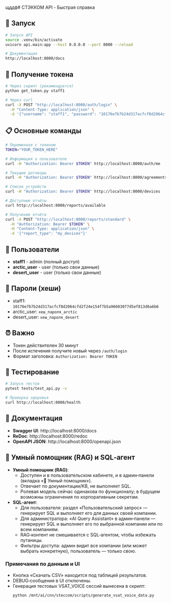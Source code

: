 щддф# СТЭККОМ API - Быстрая справка

## 🚀 Запуск
```bash
# Запуск API
source .venv/bin/activate
uvicorn api.main:app --host 0.0.0.0 --port 8000 --reload

# Документация
http://localhost:8000/docs
```

## 🔑 Получение токена
```bash
# Через скрипт (рекомендуется)
python get_token.py staff1

# Через curl
curl -X POST "http://localhost:8000/auth/login" \
  -H "Content-Type: application/json" \
  -d '{"username": "staff1", "password": "10176e7b7b24d317acfcf8d2064cfd2f24e154f7b5a96603077d5ef813d6a6b6"}'
```

## 📋 Основные команды
```bash
# Переменная с токеном
TOKEN="YOUR_TOKEN_HERE"

# Информация о пользователе
curl -H "Authorization: Bearer $TOKEN" http://localhost:8000/auth/me

# Текущие договоры
curl -H "Authorization: Bearer $TOKEN" http://localhost:8000/agreements/current

# Список устройств
curl -H "Authorization: Bearer $TOKEN" http://localhost:8000/devices

# Доступные отчёты
curl http://localhost:8000/reports/available

# Получение отчёта
curl -X POST "http://localhost:8000/reports/standard" \
  -H "Authorization: Bearer $TOKEN" \
  -H "Content-Type: application/json" \
  -d '{"report_type": "my_devices"}'
```

## 👥 Пользователи
- **staff1** - admin (полный доступ)
- **arctic_user** - user (только свои данные)
- **desert_user** - user (только свои данные)

## 🔧 Пароли (хеши)
- staff1: `10176e7b7b24d317acfcf8d2064cfd2f24e154f7b5a96603077d5ef813d6a6b6`
- arctic_user: `хеш_пароля_arctic`
- desert_user: `хеш_пароля_desert`

## ⏰ Важно
- Токен действителен 30 минут
- После истечения получите новый через `/auth/login`
- Формат заголовка: `Authorization: Bearer TOKEN`

## 🧪 Тестирование
```bash
# Запуск тестов
pytest tests/test_api.py -v

# Проверка здоровья
curl http://localhost:8000/health
```

## 📖 Документация
- **Swagger UI**: http://localhost:8000/docs
- **ReDoc**: http://localhost:8000/redoc
- **OpenAPI JSON**: http://localhost:8000/openapi.json

## 🧠 Умный помощник (RAG) и SQL‑агент
- **Умный помощник (RAG)**:
  - Доступен и в пользовательском кабинете, и в админ‑панели (вкладка «🤖 Умный помощник»).
  - Отвечает по документации/KB, не выполняет SQL.
  - Ролевая модель сейчас одинакова по функционалу; в будущем возможны ограничения по корпоративным секретам.
- **SQL‑агент**:
  - Для пользователя: раздел «Пользовательский запрос» — генерирует SQL и выполняет его для данных своей компании.
  - Для администратора: «AI Query Assistant» в админ‑панели — генерирует SQL и выполняет его по выбранной компании или по всем компаниям.
  - RAG‑контент не смешивается с SQL‑агентом, чтобы избежать путаницы.
  - Фильтры доступа: админ видит все компании (или может выбрать конкретную), пользователь — только свою.

### Примечания по данным и UI
- Кнопка «Скачать CSV» находится под таблицей результатов.
- DEBUG‑сообщения в UI отключены.
- Генерация тестовых VSAT_VOICE сессий вынесена в скрипт:
  ```bash
  python /mnt/ai/cnn/steccom/scripts/generate_vsat_voice_data.py
  ```
